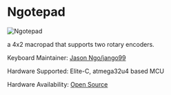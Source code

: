 # Ngotepad

![Ngotepad](https://imgur.com/a/gIznjGb)

a 4x2 macropad that supports two rotary encoders.

Keyboard Maintainer: [Jason Ngo/jango99](https://github.com/jango99)

Hardware Supported: Elite-C, atmega32u4 based MCU

Hardware Availability: [Open Source](https://github.com/jango99/Ngotepad/tree/master/Gerbers)
